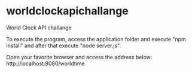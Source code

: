 # worldclockapichallange
World Clock API challange

To execute the program, access the application folder and execute "npm install" and after that execute "node server.js".

Open your favorite browser and access the address below:
http://localhost:8080/worldtime
